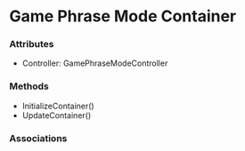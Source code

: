 # Game Phrase Mode Container

### Attributes

-  Controller: GamePhraseModeController

### Methods

-  InitializeContainer()
-  UpdateContainer()

### Associations

